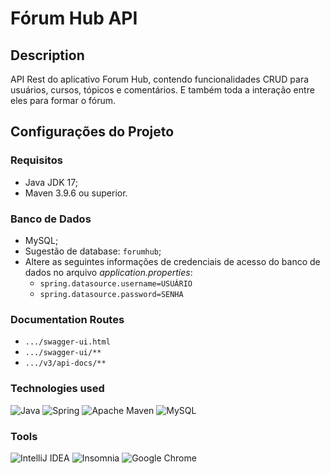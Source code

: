 # Fórum Hub API

## Description
API Rest do aplicativo Forum Hub, contendo funcionalidades CRUD para usuários, cursos, tópicos e comentários. E também toda a interação entre eles para formar o fórum.

## Configurações do Projeto

### Requisitos

- Java JDK 17;
- Maven 3.9.6 ou superior.

### Banco de Dados

- MySQL;
- Sugestão de database: `forumhub`;
- Altere as seguintes informações de credenciais de acesso do banco de dados no arquivo *application.properties*:
  - `spring.datasource.username=USUÁRIO`
  - `spring.datasource.password=SENHA`

### Documentation Routes
- `.../swagger-ui.html`
- `.../swagger-ui/**`
- `.../v3/api-docs/**`

### Technologies used
![Java](https://img.shields.io/badge/java-%23ED8B00.svg?style=for-the-badge&logo=openjdk&logoColor=white)
![Spring](https://img.shields.io/badge/spring-%236DB33F.svg?style=for-the-badge&logo=spring&logoColor=white)
![Apache Maven](https://img.shields.io/badge/Apache%20Maven-C71A36?style=for-the-badge&logo=Apache%20Maven&logoColor=white)
![MySQL](https://img.shields.io/badge/mysql-4479A1.svg?style=for-the-badge&logo=mysql&logoColor=white)

### Tools
![IntelliJ IDEA](https://img.shields.io/badge/IntelliJIDEA-000000.svg?style=for-the-badge&logo=intellij-idea&logoColor=white)
![Insomnia](https://img.shields.io/badge/Insomnia-black?style=for-the-badge&logo=insomnia&logoColor=5849BE)
![Google Chrome](https://img.shields.io/badge/Google%20Chrome-4285F4?style=for-the-badge&logo=GoogleChrome&logoColor=white)


